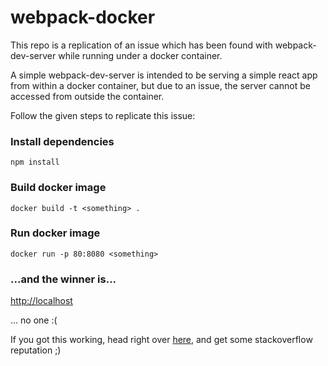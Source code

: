 # webpack-docker

This repo is a replication of an issue which has been found with webpack-dev-server while running under a docker container.

A simple webpack-dev-server is intended to be serving a simple react app from within a docker container, but due to an issue, the server cannot be accessed from outside the container.

Follow the given steps to replicate this issue:

### Install dependencies
`npm install`

### Build docker image
`docker build -t <something> .`

### Run docker image
`docker run -p 80:8080 <something>`

### ...and the winner is...
[http://localhost](http://localhost)

... no one :(

If you got this working, head right over [here](http://stackoverflow.com/questions/39632038/cannot-run-webpack-dev-server-inside-docker), and get some stackoverflow reputation ;)
